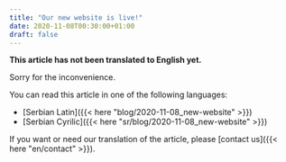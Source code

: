 ```yaml
---
title: "Our new website is live!"
date: 2020-11-08T00:30:00+01:00
draft: false
---
```


**This article has not been translated to English yet.**

Sorry for the inconvenience.

You can read this article in one of the following languages:
* [Serbian Latin]({{< here "blog/2020-11-08_new-website" >}})
* [Serbian Cyrilic]({{< here "sr/blog/2020-11-08_new-website" >}})

If you want or need our translation of the article, please [contact us]({{< here "en/contact" >}}).
